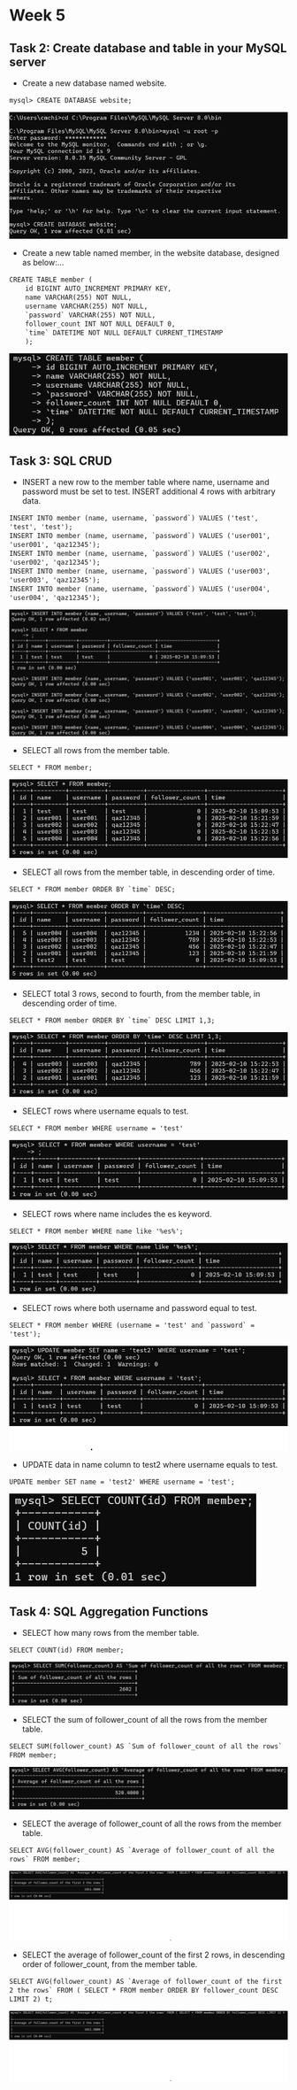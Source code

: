 # Week 5

## Task 2: Create database and table in your MySQL server

- Create a new database named website.

```
mysql> CREATE DATABASE website;
```

![image](https://github.com/cmchiu-grover/phase1/blob/main/week5/img/001.jpg)

- Create a new table named member, in the website database, designed as below:...

```
CREATE TABLE member (
    id BIGINT AUTO_INCREMENT PRIMARY KEY,
    name VARCHAR(255) NOT NULL,
    username VARCHAR(255) NOT NULL,
    `password` VARCHAR(255) NOT NULL,
    follower_count INT NOT NULL DEFAULT 0,
    `time` DATETIME NOT NULL DEFAULT CURRENT_TIMESTAMP
    );
```

![image](https://github.com/cmchiu-grover/phase1/blob/main/week5/img/002.jpg)

## Task 3: SQL CRUD

- INSERT a new row to the member table where name, username and password must be set to test. INSERT additional 4 rows with arbitrary data.

```
INSERT INTO member (name, username, `password`) VALUES ('test', 'test', 'test');
INSERT INTO member (name, username, `password`) VALUES ('user001', 'user001', 'qaz12345');
INSERT INTO member (name, username, `password`) VALUES ('user002', 'user002', 'qaz12345');
INSERT INTO member (name, username, `password`) VALUES ('user003', 'user003', 'qaz12345');
INSERT INTO member (name, username, `password`) VALUES ('user004', 'user004', 'qaz12345');
```

![image](https://github.com/cmchiu-grover/phase1/blob/main/week5/img/003.jpg)

- SELECT all rows from the member table.

```
SELECT * FROM member;
```

![image](https://github.com/cmchiu-grover/phase1/blob/main/week5/img/004.jpg)

- SELECT all rows from the member table, in descending order of time.

```
SELECT * FROM member ORDER BY `time` DESC;
```

![image](https://github.com/cmchiu-grover/phase1/blob/main/week5/img/005.jpg)

- SELECT total 3 rows, second to fourth, from the member table, in descending order of time.

```
SELECT * FROM member ORDER BY `time` DESC LIMIT 1,3;
```

![image](https://github.com/cmchiu-grover/phase1/blob/main/week5/img/006.jpg)

- SELECT rows where username equals to test.

```
SELECT * FROM member WHERE username = 'test'
```

![image](https://github.com/cmchiu-grover/phase1/blob/main/week5/img/007.jpg)

- SELECT rows where name includes the es keyword.

```
SELECT * FROM member WHERE name like '%es%';
```

![image](https://github.com/cmchiu-grover/phase1/blob/main/week5/img/008.jpg)

- SELECT rows where both username and password equal to test.

```
SELECT * FROM member WHERE (username = 'test' and `password` = 'test');
```

![image](https://github.com/cmchiu-grover/phase1/blob/main/week5/img/009.jpg)

- UPDATE data in name column to test2 where username equals to test.

```
UPDATE member SET name = 'test2' WHERE username = 'test';
```

![image](https://github.com/cmchiu-grover/phase1/blob/main/week5/img/010.jpg)

## Task 4: SQL Aggregation Functions

- SELECT how many rows from the member table.

```
SELECT COUNT(id) FROM member;
```

![image](https://github.com/cmchiu-grover/phase1/blob/main/week5/img/011.jpg)

- SELECT the sum of follower_count of all the rows from the member table.

```
SELECT SUM(follower_count) AS `Sum of follower_count of all the rows` FROM member;
```

![image](https://github.com/cmchiu-grover/phase1/blob/main/week5/img/012.jpg)

- SELECT the average of follower_count of all the rows from the member table.

```
SELECT AVG(follower_count) AS `Average of follower_count of all the rows` FROM member;
```

![image](https://github.com/cmchiu-grover/phase1/blob/main/week5/img/013.jpg)

- SELECT the average of follower_count of the first 2 rows, in descending order of follower_count, from the member table.

```
SELECT AVG(follower_count) AS `Average of follower_count of the first 2 the rows` FROM ( SELECT * FROM member ORDER BY follower_count DESC LIMIT 2) t;
```

![image](https://github.com/cmchiu-grover/phase1/blob/main/week5/img/014.jpg)
